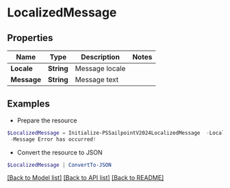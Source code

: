 # LocalizedMessage
## Properties

Name | Type | Description | Notes
------------ | ------------- | ------------- | -------------
**Locale** | **String** | Message locale | 
**Message** | **String** | Message text | 

## Examples

- Prepare the resource
```powershell
$LocalizedMessage = Initialize-PSSailpointV2024LocalizedMessage  -Locale An error has occurred! `
 -Message Error has occurred!
```

- Convert the resource to JSON
```powershell
$LocalizedMessage | ConvertTo-JSON
```

[[Back to Model list]](../README.md#documentation-for-models) [[Back to API list]](../README.md#documentation-for-api-endpoints) [[Back to README]](../README.md)

